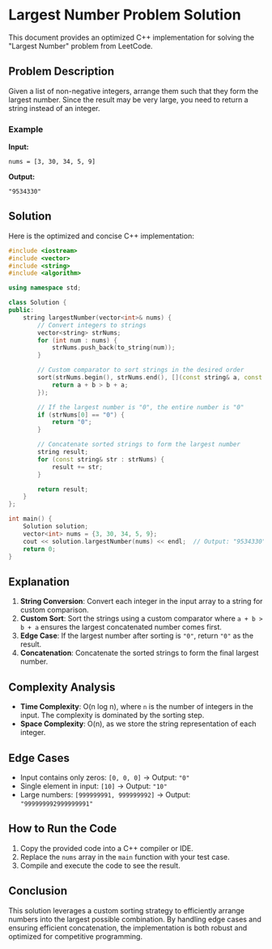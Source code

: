 # Largest Number Problem Solution

This document provides an optimized C++ implementation for solving the "Largest Number" problem from LeetCode.

## Problem Description

Given a list of non-negative integers, arrange them such that they form the largest number. Since the result may be very large, you need to return a string instead of an integer.

### Example

**Input:**
```
nums = [3, 30, 34, 5, 9]
```
**Output:**
```
"9534330"
```

## Solution

Here is the optimized and concise C++ implementation:

```cpp
#include <iostream>
#include <vector>
#include <string>
#include <algorithm>

using namespace std;

class Solution {
public:
    string largestNumber(vector<int>& nums) {
        // Convert integers to strings
        vector<string> strNums;
        for (int num : nums) {
            strNums.push_back(to_string(num));
        }

        // Custom comparator to sort strings in the desired order
        sort(strNums.begin(), strNums.end(), [](const string& a, const string& b) {
            return a + b > b + a;
        });

        // If the largest number is "0", the entire number is "0"
        if (strNums[0] == "0") {
            return "0";
        }

        // Concatenate sorted strings to form the largest number
        string result;
        for (const string& str : strNums) {
            result += str;
        }

        return result;
    }
};

int main() {
    Solution solution;
    vector<int> nums = {3, 30, 34, 5, 9};
    cout << solution.largestNumber(nums) << endl;  // Output: "9534330"
    return 0;
}
```

## Explanation

1. **String Conversion**: Convert each integer in the input array to a string for custom comparison.
2. **Custom Sort**: Sort the strings using a custom comparator where `a + b > b + a` ensures the largest concatenated number comes first.
3. **Edge Case**: If the largest number after sorting is `"0"`, return `"0"` as the result.
4. **Concatenation**: Concatenate the sorted strings to form the final largest number.

## Complexity Analysis

- **Time Complexity**: O(n log n), where `n` is the number of integers in the input. The complexity is dominated by the sorting step.
- **Space Complexity**: O(n), as we store the string representation of each integer.

## Edge Cases

- Input contains only zeros: `[0, 0, 0]` -> Output: `"0"`
- Single element in input: `[10]` -> Output: `"10"`
- Large numbers: `[999999991, 999999992]` -> Output: `"999999992999999991"`

## How to Run the Code

1. Copy the provided code into a C++ compiler or IDE.
2. Replace the `nums` array in the `main` function with your test case.
3. Compile and execute the code to see the result.

## Conclusion

This solution leverages a custom sorting strategy to efficiently arrange numbers into the largest possible combination. By handling edge cases and ensuring efficient concatenation, the implementation is both robust and optimized for competitive programming.
